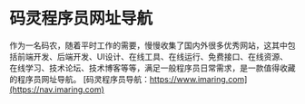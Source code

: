 # 码灵程序员网址导航
作为一名码农，随着平时工作的需要，慢慢收集了国内外很多优秀网站，这其中包括前端开发、后端开发、UI设计、在线工具、在线运行、免费接口、在线资源、在线学习、技术论坛、技术博客等等，满足一般程序员日常需求，是一款值得收藏的程序员网址导航。
[码灵程序员导航：https://www.imaring.com](https://nav.imaring.com)
